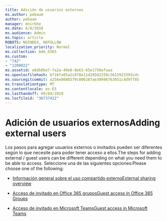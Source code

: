 ```yaml
---
title: Adición de usuarios externos
ms.author: pebaum
author: pebaum
manager: mnirkhe
ms.date: 6/8/2018
ms.audience: Admin
ms.topic: article
ROBOTS: NOINDEX, NOFOLLOW
localization_priority: Normal
ms.collection: Adm_O365
ms.custom:
- "742"
- "1200022"
ms.assetid: e8db0be7-fa2a-49e0-8e63-65e1750afaaa
ms.openlocfilehash: bf16fa05a2c878e11d28582258c3615923393cdc
ms.sourcegitcommit: a256e8680379c006287ae30996763051c4d9ff85
ms.translationtype: MT
ms.contentlocale: es-ES
ms.lasthandoff: 09/04/2019
ms.locfileid: "36737422"
---
```

# <a name="adding-external-users"></a><span data-ttu-id="45be3-102">Adición de usuarios externos</span><span class="sxs-lookup"><span data-stu-id="45be3-102">Adding external users</span></span>

<span data-ttu-id="45be3-103">Los pasos para agregar usuarios externos o invitados pueden ser diferentes según lo que necesite para poder tener acceso a ellos.</span><span class="sxs-lookup"><span data-stu-id="45be3-103">The steps for adding external / guest users can be different depending on what you need them to be able to access.</span></span> <span data-ttu-id="45be3-104">Seleccione una de las siguientes opciones:</span><span class="sxs-lookup"><span data-stu-id="45be3-104">Please choose one of the following:</span></span>
  
- [<span data-ttu-id="45be3-105">Información general sobre el uso compartido externo</span><span class="sxs-lookup"><span data-stu-id="45be3-105">External sharing overview</span></span>](https://docs.microsoft.com/sharepoint/external-sharing-overview)

- [<span data-ttu-id="45be3-106">Acceso de invitado en Office 365 grupos</span><span class="sxs-lookup"><span data-stu-id="45be3-106">Guest access in Office 365 Groups</span></span>](https://support.office.com/en-gb/article/guest-access-in-office-365-groups-bfc7a840-868f-4fd6-a390-f347bf51aff6)

- [<span data-ttu-id="45be3-107">Acceso de invitado en Microsoft Teams</span><span class="sxs-lookup"><span data-stu-id="45be3-107">Guest access in Microsoft Teams</span></span>](https://docs.microsoft.com/microsoftteams/guest-access-checklist)
